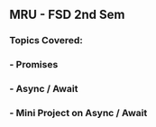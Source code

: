 ## MRU - FSD 2nd Sem


### Topics Covered:
### - Promises
### - Async / Await
### - Mini Project on Async / Await

